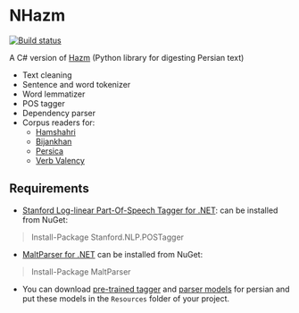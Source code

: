 NHazm
=====
[![Build status](https://ci.appveyor.com/api/projects/status/el9vqyfy45vxsu1w?svg=true)](https://ci.appveyor.com/project/mojtaba-khallash/nhazm)

A C# version of [Hazm](https://github.com/sobhe/hazm) (Python library for digesting Persian text)

+ Text cleaning
+ Sentence and word tokenizer
+ Word lemmatizer
+ POS tagger
+ Dependency parser
+ Corpus readers for:
   * [Hamshahri](http://ece.ut.ac.ir/dbrg/hamshahri/)
   * [Bijankhan](http://ece.ut.ac.ir/dbrg/bijankhan/)
   * [Persica](https://sourceforge.net/projects/persica/)
   * [Verb Valency](http://dadegan.ir/catalog/pervallex)


## Requirements
* [Stanford Log-linear Part-Of-Speech Tagger for .NET](http://sergey-tihon.github.io/Stanford.NLP.NET/StanfordPOSTagger.html): can be installed from NuGet: 
> Install-Package Stanford.NLP.POSTagger

* [MaltParser for .NET](http://sergey-tihon.github.io/MaltParser.NET/) can be installed from NuGet: 
> Install-Package MaltParser

* You can download  [pre-trained tagger](http://dl.dropboxusercontent.com/u/90405495/resources-extra.zip) and [parser models](http://dl.dropboxusercontent.com/u/90405495/resources-extra.zip) for persian and put these models in the `Resources` folder of your project.
